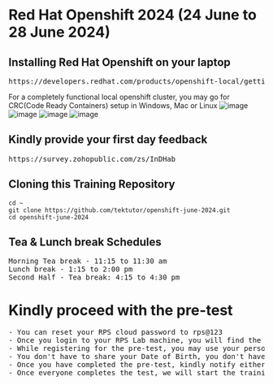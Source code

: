 # Red Hat Openshift 2024 (24 June to 28 June 2024)

## Installing Red Hat Openshift on your laptop
<pre>
https://developers.redhat.com/products/openshift-local/getting-started  
</pre> 

For a completely functional local openshift cluster, you may go for CRC(Code Ready Containers) setup in Windows, Mac or Linux
![image](https://github.com/tektutor/openshift-june-2024/assets/12674043/e99411f8-8026-4ddc-b717-94e48150d7b0)
![image](https://github.com/tektutor/openshift-june-2024/assets/12674043/e99411f8-8026-4ddc-b717-94e48150d7b0)
![image](https://github.com/tektutor/openshift-june-2024/assets/12674043/f4486064-2188-431c-a499-04c20896059a)
![image](https://github.com/tektutor/openshift-june-2024/assets/12674043/e99411f8-8026-4ddc-b717-94e48150d7b0)


## Kindly provide your first day feedback
<pre>
https://survey.zohopublic.com/zs/InDHab  
</pre>

## Cloning this Training Repository
```
cd ~
git clone https://github.com/tektutor/openshift-june-2024.git
cd openshift-june-2024
```

## Tea & Lunch break Schedules
<pre>
Morning Tea break - 11:15 to 11:30 am
Lunch break - 1:15 to 2:00 pm
Second Half - Tea break: 4:15 to 4:30 pm
</pre> 


# Kindly proceed with the pre-test
<pre>
- You can reset your RPS cloud password to rps@123
- Once you login to your RPS Lab machine, you will find the pre-test url in the desktop 
- While registering for the pre-test, you may use your personal email not the BOFA id
- You don't have to share your Date of Birth, you don't have to turn on the camera
- Once you have completed the pre-test, kindly notify either via chat or you can tell me
- Once everyone completes the test, we will start the training
</pre>

